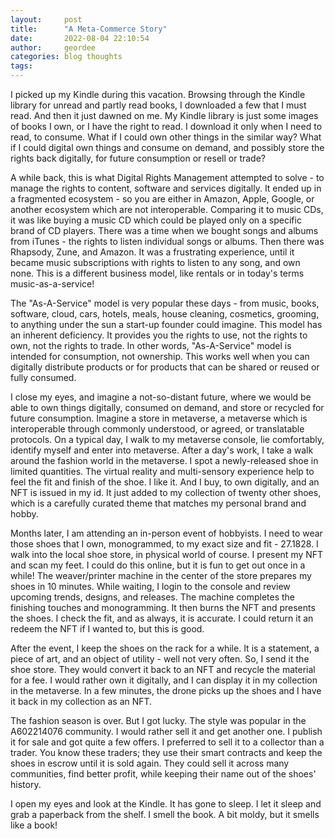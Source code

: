 ```yaml
---
layout:     post
title:      "A Meta-Commerce Story"
date:       2022-08-04 22:10:54
author:     geordee
categories: blog thoughts
tags:
---
```

I picked up my Kindle during this vacation. Browsing through the Kindle library for unread and partly read books, I downloaded a few that I must read. And then it just dawned on me. My Kindle library is just some images of books I own, or I have the right to read. I download it only when I need to read, to consume. What if I could own other things in the similar way? What if I could digital own things and consume on demand, and possibly store the rights back digitally, for future consumption or resell or trade?

A while back, this is what Digital Rights Management attempted to solve - to manage the rights to content, software and services digitally. It ended up in a fragmented ecosystem - so you are either in Amazon, Apple, Google, or another ecosystem which are not interoperable. Comparing it to music CDs, it was like buying a music CD which could be played only on a specific brand of CD players. There was a time when we bought songs and albums from iTunes - the rights to listen individual songs or albums. Then there was Rhapsody, Zune, and Amazon. It was a frustrating experience, until it became music subscriptions with rights to listen to any song, and own none. This is a different business model, like rentals or in today's terms music-as-a-service!

The "As-A-Service" model is very popular these days - from music, books, software, cloud, cars, hotels, meals, house cleaning, cosmetics, grooming, to anything under the sun a start-up founder could imagine. This model has an inherent deficiency. It provides you the rights to use, not the rights to own, not the rights to trade. In other words, "As-A-Service" model is intended for consumption, not ownership. This works well when you can digitally distribute products or for products that can be shared or reused or fully consumed.

I close my eyes, and imagine a not-so-distant future, where we would be able to own things digitally, consumed on demand, and store or recycled for future consumption. Imagine a store in metaverse, a metaverse which is interoperable through commonly understood, or agreed, or translatable protocols. On a typical day, I walk to my metaverse console, lie comfortably, identify myself and enter into metaverse. After a day's work, I take a walk around the fashion world in the metaverse. I spot a newly-released shoe in limited quantities. The virtual reality and multi-sensory experience help to feel the fit and finish of the shoe. I like it. And I buy, to own digitally, and an NFT is issued in my id. It just added to my collection of twenty other shoes, which is a carefully curated theme that matches my personal brand and hobby.

Months later, I am attending an in-person event of hobbyists. I need to wear those shoes that I own, monogrammed, to my exact size and fit - 27.1828. I walk into the local shoe store, in physical world of course. I present my NFT and scan my feet. I could do this online, but it is fun to get out once in a while! The weaver/printer machine in the center of the store prepares my shoes in 10 minutes. While waiting, I login to the console and review upcoming trends, designs, and releases. The machine completes the finishing touches and monogramming. It then burns the NFT and presents the shoes. I check the fit, and as always, it is accurate. I could return it an redeem the NFT if I wanted to, but this is good.

After the event, I keep the shoes on the rack for a while. It is a statement, a piece of art, and an object of utility - well not very often. So, I send it the shoe store. They would convert it back to an NFT and recycle the material for a fee. I would rather own it digitally, and I can display it in my collection in the metaverse. In a few minutes, the drone picks up the shoes and I have it back in my collection as an NFT.

The fashion season is over. But I got lucky. The style was popular in the A602214076 community. I would rather sell it and get another one. I publish it for sale and got quite a few offers. I preferred to sell it to a collector than a trader. You know these traders; they use their smart contracts and keep the shoes in escrow until it is sold again. They could sell it across many communities, find better profit, while keeping their name out of the shoes' history.

I open my eyes and look at the Kindle. It has gone to sleep. I let it sleep and grab a paperback from the shelf. I smell the book. A bit moldy, but it smells like a book!
